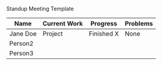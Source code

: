 Standup Meeting Template

| Name          | Current Work  | Progress       | Problems   |
| ------------- | ------------- | -------------- | ---------- |
| Jane Doe      |  Project      | Finished X     | None       |
| Person2       |               |                |            |
| Person3       |               |                |            |
